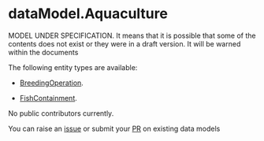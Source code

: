 # dataModel.Aquaculture
MODEL UNDER SPECIFICATION. It means that it is possible that some of the contents does not exist or they were in a draft version. It will be warned within the documents

The following entity types are available:
- [BreedingOperation](https://github.com/smart-data-models/dataModel.Aquaculture/blob/master/BreedingOperation/README.md). 

- [FishContainment](https://github.com/smart-data-models/dataModel.Aquaculture/blob/master/FishContainment/README.md). 


No public contributors currently.

You can raise an [issue](https://github.com/smart-data-models/dataModel.Aquaculture/issues) or submit your [PR](https://github.com/smart-data-models/dataModel.Aquaculture/pulls) on existing data models



